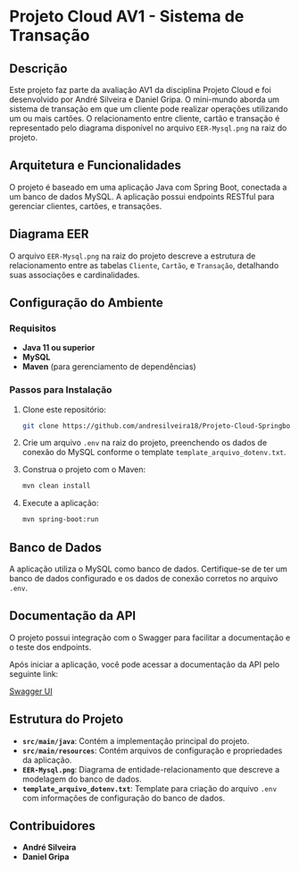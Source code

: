 # Projeto Cloud AV1 - Sistema de Transação

## Descrição

Este projeto faz parte da avaliação AV1 da disciplina Projeto Cloud e foi desenvolvido por André Silveira e Daniel Gripa. O mini-mundo aborda um sistema de transação em que um cliente pode realizar operações utilizando um ou mais cartões. O relacionamento entre cliente, cartão e transação é representado pelo diagrama disponível no arquivo `EER-Mysql.png` na raiz do projeto.

## Arquitetura e Funcionalidades

O projeto é baseado em uma aplicação Java com Spring Boot, conectada a um banco de dados MySQL. A aplicação possui endpoints RESTful para gerenciar clientes, cartões, e transações.

## Diagrama EER

O arquivo `EER-Mysql.png` na raiz do projeto descreve a estrutura de relacionamento entre as tabelas `Cliente`, `Cartão`, e `Transação`, detalhando suas associações e cardinalidades.

## Configuração do Ambiente

### Requisitos

- **Java 11 ou superior**
- **MySQL** 
- **Maven** (para gerenciamento de dependências)

### Passos para Instalação

1. Clone este repositório:
    ```bash
    git clone https://github.com/andresilveira18/Projeto-Cloud-Springboot.git
    ```

2. Crie um arquivo `.env` na raiz do projeto, preenchendo os dados de conexão do MySQL conforme o template `template_arquivo_dotenv.txt`.

3. Construa o projeto com o Maven:
    ```bash
    mvn clean install
    ```

4. Execute a aplicação:
    ```bash
    mvn spring-boot:run
    ```

## Banco de Dados

A aplicação utiliza o MySQL como banco de dados. Certifique-se de ter um banco de dados configurado e os dados de conexão corretos no arquivo `.env`.

## Documentação da API

O projeto possui integração com o Swagger para facilitar a documentação e o teste dos endpoints.

Após iniciar a aplicação, você pode acessar a documentação da API pelo seguinte link:

[Swagger UI](http://localhost:8080/swagger-ui.html)

## Estrutura do Projeto

- **`src/main/java`**: Contém a implementação principal do projeto.
- **`src/main/resources`**: Contém arquivos de configuração e propriedades da aplicação.
- **`EER-Mysql.png`**: Diagrama de entidade-relacionamento que descreve a modelagem do banco de dados.
- **`template_arquivo_dotenv.txt`**: Template para criação do arquivo `.env` com informações de configuração do banco de dados.

## Contribuidores

- **André Silveira**
- **Daniel Gripa**
